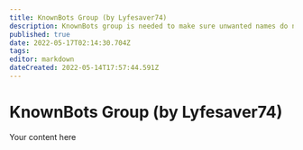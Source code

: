```yaml
---
title: KnownBots Group (by Lyfesaver74)
description: KnownBots group is needed to make sure unwanted names do not make it into Credits or %raiderNames% for raid alerts.
published: true
date: 2022-05-17T02:14:30.704Z
tags: 
editor: markdown
dateCreated: 2022-05-14T17:57:44.591Z
---
```


# KnownBots Group (by Lyfesaver74)
Your content here